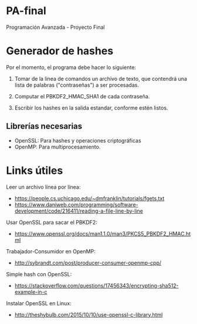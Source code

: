 # PA-final
Programación Avanzada - Proyecto Final

# Generador de hashes

Por el momento, el programa debe hacer lo siguiente:

1. Tomar de la linea de comandos un archivo de texto, que contendrá
una lista de palabras ("contraseñas") a ser procesadas.

2. Computar el PBKDF2_HMAC_SHA1 de cada contraseña.

3. Escribir los hashes en la salida estandar, conforme estén listos.

## Librerías necesarias

* OpenSSL: Para hashes y operaciones criptográficas
* OpenMP: Para multiprocesamiento.

# Links útiles

Leer un archivo línea por línea:
* https://people.cs.uchicago.edu/~dmfranklin/tutorials/fgets.txt
* https://www.daniweb.com/programming/software-development/code/216411/reading-a-file-line-by-line

Usar OpenSSL para sacar el PBKDF2:
* https://www.openssl.org/docs/man1.1.0/man3/PKCS5_PBKDF2_HMAC.html

Trabajador-Consumidor en OpenMP:
* http://sybrandt.com/post/producer-consumer-openmp-cpp/

Simple hash con OpenSSL:
* https://stackoverflow.com/questions/17456343/encrypting-sha512-example-in-c

Instalar OpenSSL en Linux:
* http://theshybulb.com/2015/10/10/use-openssl-c-library.html
